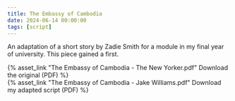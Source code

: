 ```yaml
---
title: The Embassy of Cambodia
date: 2024-06-14 00:00:00
tags: [script]
---
```


An adaptation of a short story by Zadie Smith for a module in my final year of university.
This piece gained a first.

{% asset_link "The Embassy of Cambodia - The New Yorker.pdf" Download the original (PDF) %}
<br />
{% asset_link "The Embassy of Cambodia - Jake Williams.pdf" Download my adapted script (PDF) %}